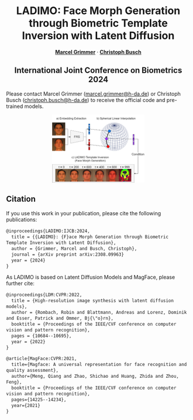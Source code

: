 <!-- # LADIMO -->
<h1 align="center"> LADIMO: Face Morph Generation through Biometric Template Inversion with Latent Diffusion</h1>
<p align="center">

  <p align="center">
    <a href="https://dasec.h-da.de/staff/marcel-grimmer/"><strong>Marcel Grimmer</strong></a>    
    ·
    <a href="https://dasec.h-da.de/staff/christoph-busch/"><strong>Christoph Busch</strong></a>

  </p>
  <h2 align="center">International Joint Conference on Biometrics 2024 </h2>
  <div align="center">
  </div>

Please contact Marcel Grimmer (marcel.grimmer@h-da.de) or Christoph Busch (christoph.busch@h-da.de) to receive the official code and pre-trained models.

<p align="center"> 
<img src="ladimo-intro.png" width="50%">
</p>

## Citation 

If you use this work in your publication, please cite the following publications:

```
@inproceedings{LADIMO:IJCB:2024,
  title = {{LADIMO}: {F}ace Morph Generation through Biometric Template Inversion with Latent Diffusion},
  author = {Grimmer, Marcel and Busch, Christoph},
  journal = {arXiv preprint arXiv:2308.09963}
  year = {2024}
}
```
As LADIMO is based on Latent Diffusion Models and MagFace, please further cite:
```
@inproceedings{LDM:CVPR:2022,
  title = {High-resolution image synthesis with latent diffusion models},
  author = {Rombach, Robin and Blattmann, Andreas and Lorenz, Dominik and Esser, Patrick and Ommer, Bj{\"o}rn},
  booktitle = {Proceedings of the IEEE/CVF conference on computer vision and pattern recognition},
  pages = {10684--10695},
  year = {2022}
}
```
```
@article{MagFace:CVPR:2021,
  title={Magface: A universal representation for face recognition and quality assessment},
  author={Meng, Qiang and Zhao, Shichao and Huang, Zhida and Zhou, Feng},
  booktitle = {Proceedings of the IEEE/CVF conference on computer vision and pattern recognition},
  pages={14225--14234},
  year={2021}
}
```


